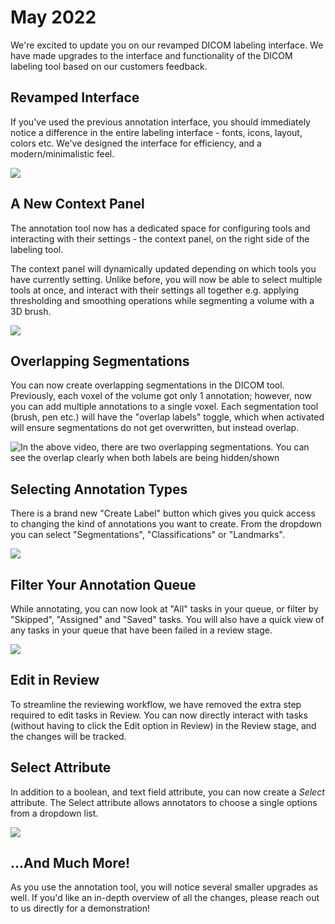 # May 2022

We're excited to update you on our revamped DICOM labeling interface. We have made upgrades to the interface and functionality of the DICOM labeling tool based on our customers feedback.&#x20;

## Revamped Interface

If you've used the previous annotation interface, you should immediately notice a difference in the entire labeling interface - fonts, icons, layout, colors etc. We've designed the interface for efficiency, and a modern/minimalistic feel.&#x20;

![](<../.gitbook/assets/qa.redbrickdevteam 1.png>)

## A New Context Panel

The annotation tool now has a dedicated space for configuring tools and interacting with their settings - the context panel, on the right side of the labeling tool.&#x20;

The context panel will dynamically updated depending on which tools you have currently setting. Unlike before, you will now be able to select multiple tools at once, and interact with their settings all together e.g. applying thresholding and smoothing operations while segmenting a volume with a 3D brush.&#x20;

![](<../.gitbook/assets/Group 28379 (1).png>)

## Overlapping Segmentations

You can now create overlapping segmentations in the DICOM tool. Previously, each voxel of the volume got only 1 annotation; however, now you can add multiple annotations to a single voxel. Each segmentation tool (brush, pen etc.) will have the "overlap labels" toggle, which when activated will ensure segmentations do not get overwritten, but instead overlap.&#x20;

![In the above video, there are two overlapping segmentations. You can see the overlap clearly when both labels are being hidden/shown](<../.gitbook/assets/RedBrick AI - 23 May 2022.gif>)

## Selecting Annotation Types

There is a brand new "Create Label" button which gives you quick access to changing the kind of annotations you want to create. From the dropdown you can select "Segmentations", "Classifications" or "Landmarks".&#x20;

![](<../.gitbook/assets/Screen Shot 2022-05-23 at 4.17.12 PM.png>)

## Filter Your Annotation Queue

While annotating, you can now look at "All" tasks in your queue, or filter by "Skipped", "Assigned" and "Saved" tasks. You will also have a quick view of any tasks in your queue that have been failed in a review stage.&#x20;

![](<../.gitbook/assets/Screen Shot 2022-05-23 at 4.20.33 PM.png>)

## Edit in Review

To streamline the reviewing workflow, we have removed the extra step required to edit tasks in Review. You can now directly interact with tasks (without having to click the Edit option in Review) in the Review stage, and the changes will be tracked.&#x20;

## Select Attribute

In addition to a boolean, and text field attribute, you can now create a _Select_ attribute. The Select attribute allows annotators to choose a single options from a dropdown list.&#x20;

![](<../.gitbook/assets/Screen Shot 2022-05-23 at 4.22.10 PM.png>)

## ...And Much More!

As you use the annotation tool, you will notice several smaller upgrades as well. If you'd like an in-depth overview of all the changes, please reach out to us directly for a demonstration!
